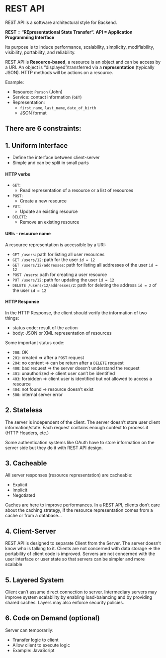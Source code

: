 # REST API

REST API is a software architectural style for Backend.

**REST = “REpresentational State Transfer”.** **API = Application Programming Interface**

Its purpose is to induce performance, scalability, simplicity, modifiability, visibility, portability, and reliability.

REST API is **Resource-based**, a resource is an object and can be access by a URI. An object is “displayed”/transferred via a **representation** (typically JSON). HTTP methods will be actions on a resource.

Example:

-   Resource: `Person` (John)
-   Service: contact information (`GET`)
-   Representation:
    -   `first_name`, `last_name`, `date_of_birth`
    -   JSON format

## There are 6 constraints:

## 1\. Uniform Interface

-   Define the interface between client-server
-   Simple and can be split in small parts

#### HTTP verbs

-   `GET`:
    -   Read representation of a resource or a list of resources
-   `POST`:
    -   Create a new resource
-   `PUT`:
    -   Update an existing resource
-   `DELETE`:
    -   Remove an existing resource

#### URIs - resource name

A resource representation is accessible by a URI:

-   `GET /users`: path for listing all user resources
-   `GET /users/12`: path for the user `id = 12`
-   `GET /users/12/addresses`: path for listing all addresses of the user `id = 12`
-   `POST /users`: path for creating a user resource
-   `PUT /users/12`: path for updating the user `id = 12`
-   `DELETE /users/12/addresses/2`: path for deleting the address `id = 2` of the user `id = 12`

#### HTTP Response

In the HTTP Response, the client should verify the information of two things:

-   status code: result of the action
-   body: JSON or XML representation of resources

Some important status code:

-   `200`: OK
-   `201`: created => after a `POST` request
-   `204`: no content => can be return after a `DELETE` request
-   `400`: bad request => the server doesn’t understand the request
-   `401`: unauthorized => client user can’t be identified
-   `403`: forbidden => client user is identified but not allowed to access a resource
-   `404`: not found => resource doesn’t exist
-   `500`: internal server error

## 2\. Stateless

The server is independent of the client. The server doesn’t store user client information/state. Each request contains enough context to process it (HTTP Headers, etc.)

Some authentication systems like OAuth have to store information on the server side but they do it with REST API design.

## 3\. Cacheable

All server responses (resource representation) are cacheable:

-   Explicit
-   Implicit
-   Negotiated

Caches are here to improve performances. In a REST API, clients don’t care about the caching strategy, if the resource representation comes from a cache or from a database…

## 4\. Client-Server

REST API is designed to separate Client from the Server. The server doesn’t know who is talking to it. Clients are not concerned with data storage => the portability of client code is improved. Servers are not concerned with the user interface or user state so that servers can be simpler and more scalable

## 5\. Layered System

Client can’t assume direct connection to server. Intermediary servers may improve system scalability by enabling load-balancing and by providing shared caches. Layers may also enforce security policies.

## 6\. Code on Demand (optional)

Server can temporarily:

-   Transfer logic to client
-   Allow client to execute logic
-   Example: JavaScript